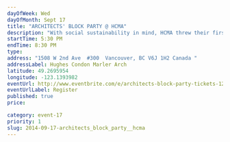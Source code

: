 ```yaml
---
dayOfWeek: Wed
dayOfMonth: Sept 17
title: "ARCHITECTS' BLOCK PARTY @ HCMA"
description: "With social sustainability in mind, HCMA threw their first Architects' Block Party in 2013 to strengthen connections + build community in the industry. By inviting others to play in their sand box, they hope to break down real and perceived barriers to community building. Now they're opening their door even wider to fellow creatives as part of VDW. Join them on their rooftop patio overlooking Granville Island to see where the connections lie."
startTime: 5:30 PM
endTime: 8:30 PM
type: 
address: "1508 W 2nd Ave  #300  Vancouver, BC V6J 1H2 Canada "
addressLabel: Hughes Condon Marler Arch
latitude: 49.2695954
longitude: -123.1393982
eventUrl: http://www.eventbrite.com/e/architects-block-party-tickets-12748550257?aff=VDWWebsite
eventUrlLabel: Register
published: true
price: 

category: event-17
priority: 1
slug: 2014-09-17-architects_block_party__hcma
---
```

